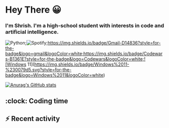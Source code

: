 # Hey There 😀

### I'm Shrish. I'm a high-school student with interests in code and artificial intelligence.

![Python](https://img.shields.io/badge/python-3670A0?style=for-the-badge&logo=python&logoColor=ffdd54);![Spotify](https://img.shields.io/badge/Spotify-1ED760?style=for-the-badge&logo=spotify&logoColor=white);https://img.shields.io/badge/Gmail-D14836?style=for-the-badge&logo=gmail&logoColor=white;https://img.shields.io/badge/Codewars-B1361E?style=for-the-badge&logo=Codewars&logoColor=white;![Windows 11](https://img.shields.io/badge/Windows%2011-%230079d5.svg?style=for-the-badge&logo=Windows%2011&logoColor=white)

[![Anurag's GitHub stats](https://github-readme-stats.vercel.app/api?username=The-Indian-Coder-20&THEME=midnight_purple&bg_color=00000000)](https://github.com/anuraghazra/github-readme-stats)

## :clock: Coding time

<!--START_SECTION:waka-->
<!--END_SECTION:waka-->

## :zap: Recent activity

<!--START_SECTION:activity-->
<!--END_SECTION:activity-->